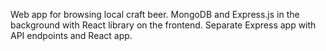 Web app for browsing local craft beer. MongoDB and Express.js in the background with React library on the frontend. Separate Express app with API endpoints and React app.
